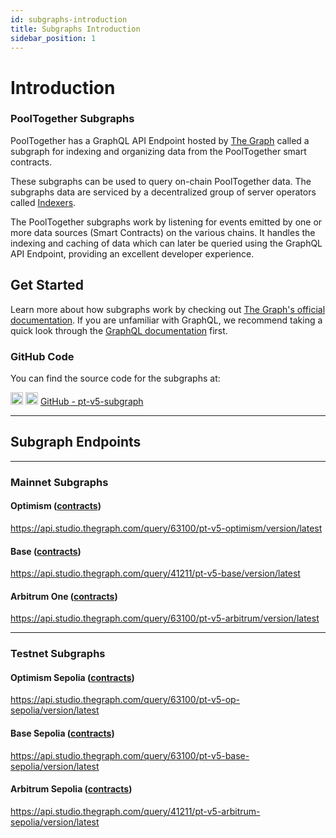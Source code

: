 ```yaml
---
id: subgraphs-introduction
title: Subgraphs Introduction
sidebar_position: 1
---
```


# Introduction

### PoolTogether Subgraphs

PoolTogether has a GraphQL API Endpoint hosted by [The Graph](https://thegraph.com/docs/en/about/#what-the-graph-is) called a subgraph for indexing and organizing data from the PoolTogether smart contracts.

These subgraphs can be used to query on-chain PoolTogether data. The subgraphs data are serviced by a decentralized group of server operators called [Indexers](https://thegraph.com/docs/en/network/indexing/).

The PoolTogether subgraphs work by listening for events emitted by one or more data sources (Smart Contracts) on the various chains. It handles the indexing and caching of data which can later be queried using the GraphQL API Endpoint, providing an excellent developer experience.

## Get Started

Learn more about how subgraphs work by checking out [The Graph's official documentation](https://thegraph.com/docs/en/). If you are unfamiliar with GraphQL, we recommend taking a quick look through the [GraphQL documentation](https://graphql.org/learn/) first.

### GitHub Code

You can find the source code for the subgraphs at:


<div className='flex-center'>
  <img src="/img/github.svg" width="20" height="20" className='github-img-dark' />
  <img src="/img/github-light.png" width="20" height="20" className='github-img-light' />
  <a href="https://github.com/GenerationSoftware/pt-v5-subgraph">GitHub - pt-v5-subgraph</a>
</div>

---

## Subgraph Endpoints

---

### Mainnet Subgraphs

#### Optimism ([contracts](/protocol/deployments/optimism))

https://api.studio.thegraph.com/query/63100/pt-v5-optimism/version/latest

#### Base ([contracts](/protocol/deployments/base))

https://api.studio.thegraph.com/query/41211/pt-v5-base/version/latest

#### Arbitrum One ([contracts](/protocol/deployments/arbitrum))

https://api.studio.thegraph.com/query/63100/pt-v5-arbitrum/version/latest

---

### Testnet Subgraphs

#### Optimism Sepolia ([contracts](/protocol/deployments/optimism-sepolia))

https://api.studio.thegraph.com/query/63100/pt-v5-op-sepolia/version/latest

#### Base Sepolia ([contracts](/protocol/deployments/base-sepolia))

https://api.studio.thegraph.com/query/63100/pt-v5-base-sepolia/version/latest

#### Arbitrum Sepolia ([contracts](/protocol/deployments/arbitrum-sepolia))

https://api.studio.thegraph.com/query/41211/pt-v5-arbitrum-sepolia/version/latest
